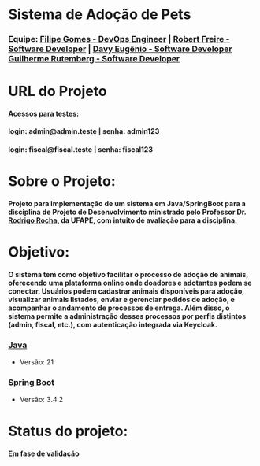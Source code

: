 <h1>Sistema de Adoção de Pets</h1>


<h3>Equipe:   
   <a href = "https://github.com/filipegomes11">Filipe Gomes - DevOps Engineer</a> |
   <a href = "https://github.com/RobertFreire">Robert Freire - Software Developer</a> |
   <a href = "https://github.com/DavyEugenio">Davy Eugênio - Software Developer</a>
   <a href = "https://github.com/GuiSysLima">Guilherme Rutemberg - Software Developer</a>
</h3>

<h1>URL do Projeto</h1>
<h4>
   <h4>Acessos para testes:</h4>
   <h4>login: admin@admin.teste   | senha: admin123</h4>
   <h4>login: fiscal@fiscal.teste | senha: fiscal123</h4>
</h4>

<h1>Sobre o Projeto:</h1>

<h4>Projeto para implementação de um sistema em Java/SpringBoot para a disciplina de Projeto de Desenvolvimento ministrado pelo Professor Dr. <a href = "https://github.com/rgcrochaa">Rodrigo Rocha</a>, da UFAPE, com intuito de avaliação para a disciplina.</h4>
   
<h1>Objetivo:</h1>

   <h4>O sistema tem como objetivo facilitar o processo de adoção de animais, oferecendo uma plataforma online onde doadores e adotantes podem se conectar. Usuários podem cadastrar animais disponíveis para adoção, visualizar animais listados, enviar e gerenciar pedidos de adoção, e acompanhar o andamento de processos de entrega. Além disso, o sistema permite a administração desses processos por perfis distintos (admin, fiscal, etc.), com autenticação integrada via Keycloak.   </h4>
   
<!-- <h1>Artefatos:</h1>
<h3><a href = "" target="_blank">Estudo de Viabilidade</a></h3>
<h3><a href = "" target="_blank">TAP</a></h3>
<h3><a href = "" target="_blank">Protótipo</a></h3>
<h3><a href = ""_blank">MER</a></h3>
<h3><a href = "" target="_blank">Plano de Projeto</a></h3>
<h3><a href= "" target="_blank">Pitch</a> </h3>
<h1>Tecnologias Usadas:</h1> -->

<h3><a href = "https://www.java.com/pt-BR/">Java</a></h3>
<ul>
   <li>Versão: 21</li>
</ul>

<h3><a href = "https://spring.io/projects/spring-boot">Spring Boot</a></h3>
<ul>
   <li>Versão: 3.4.2</li>
</ul>

<h1>Status do projeto:</h1>
<h4>Em fase de validação</h4>
